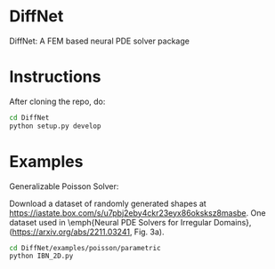 # DiffNet
DiffNet: A FEM based neural PDE solver package

# Instructions
After cloning the repo, do:
```sh
cd DiffNet
python setup.py develop
```

# Examples
Generalizable Poisson Solver:

Download a dataset of randomly generated shapes at https://iastate.box.com/s/u7pbj2eby4ckr23eyx86oksksz8masbe. One dataset used in \emph{Neural PDE Solvers for Irregular Domains}, (https://arxiv.org/abs/2211.03241, Fig. 3a).

```sh
cd DiffNet/examples/poisson/parametric
python IBN_2D.py
```